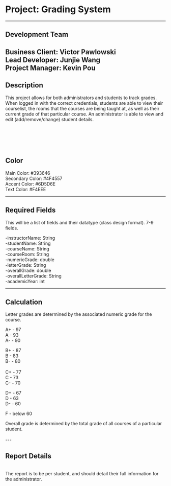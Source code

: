# Project:  Grading System #

---
## Development Team ##
Business Client: Victor Pawlowski
<br/>
Lead Developer: Junjie Wang
<br/>
Project Manager: Kevin Pou
<br/>
---
## Description ##
This project allows for both administrators and students to track grades. When logged in with the correct credentials, students are able to view
their courselist, the rooms that the courses are being taught at, as well as their current grade of that particular course. An administrator is
able to view and edit (add/remove/change) student details. 

<br/><br/>
---

## Color ##
Main Color:  #393646 <br/>
Secondary Color: #4F4557 <br/>
Accent Color:  #6D5D6E <br/>
Text Color: #F4EEE <br/>

---
## Required Fields ##
This will be a list of fields and their datatype (class design format).  7-9 fields.

-instructorName: String </br>
-studentName: String</br>
-courseName: String</br>
-courseRoom: String</br>
-numericGrade: double</br>
-letterGrade: String</br>
-overallGrade: double</br>
-overallLetterGrade: String</br>
-academicYear: int</br>

---
## Calculation ##

Letter grades are determined by the associated numeric grade for the course. 

A+ - 97 </br>
A -  93</br>
A- - 90</br>

B+ - 87</br>
B  - 83 </br>
B- - 80</br>
</br>
C+ - 77</br>
C  - 73</br>
C- - 70</br>

D+ - 67</br>
D  - 63</br>
D- - 60</br>

F - below 60</br>

Overall grade is determined by the total grade of all courses of a particular student.
<br/></br>
---</br>

## Report Details ##
</br>
The report is to be per student, and should detail their full information for the administrator. 
</br>